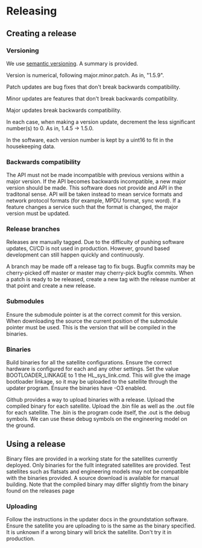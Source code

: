 # Releasing

## Creating a release
### Versioning

We use [semantic versioning](https://semver.org/). A summary is provided.

Version is numerical, following major.minor.patch. As in, "1.5.9".

Patch updates are bug fixes that don't break backwards compatibility.

Minor updates are features that don't break backwards compatibility.

Major updates break backwards compatibility.

In each case, when making a version update, decrement the less significant number(s) to 0. As in, 1.4.5 -> 1.5.0.

In the software, each version number is kept by a uint16 to fit in the housekeeping data.

### Backwards compatibility

The API must not be made incompatible with previous versions within a major version. If the API becomes backwards incompatible, a new major version should be made. This software does not provide and API in the traditonal sense. API will be taken instead to mean service formats and network protocol formats (for example, MPDU format, sync word). If a feature changes a service such that the format is changed, the major version must be updated.

### Release branches
Releases are manually tagged. Due to the difficulty of pushing software updates, CI/CD is not used in production. However, ground based development can still happen quickly and continuously.

A branch may be made off a release tag to fix bugs. Bugfix commits may be cherry-picked off master or master may cherry-pick bugfix commits. When a patch is ready to be released, create a new tag with the release number at that point and create a new release.

### Submodules
Ensure the submodule pointer is at the correct commit for this version. When downloading the source the current position of the submodule pointer must be used. This is the version that will be compiled in the binaries.

### Binaries
Build binaries for all the satellite configurations. Ensure the correct hardware is configured for each and any other settings. Set the value BOOTLOADER_LINKAGE to 1 the HL_sys_link.cmd. This will give the image bootloader linkage, so it may be uploaded to the satellite through the updater program.
Ensure the binaries have -O3 enabled.

Github provides a way to upload binaries with a release. Upload the compiled binary for each satellite. Upload the .bin file as well as the .out file for each satellite. The .bin is the program code itself, the .out is the debug symbols. We can use these debug symbols on the engineering model on the ground.

## Using a release
Binary files are provided in a working state for the satellites currently deployed. Only binaries for the fullt integrated satellites are provided. Test satellites such as flatsats and engineering models may not be compatible with the binaries provided. A source download is available for manual building. Note that the compiled binary may differ slightly from the binary found on the releases page

### Uploading
Follow the instructions in the updater docs in the groundstation software. Ensure the satellite you are uploading to is the same as the binary specified. It is unknown if a wrong binary will brick the satellite. Don't try it in production.
